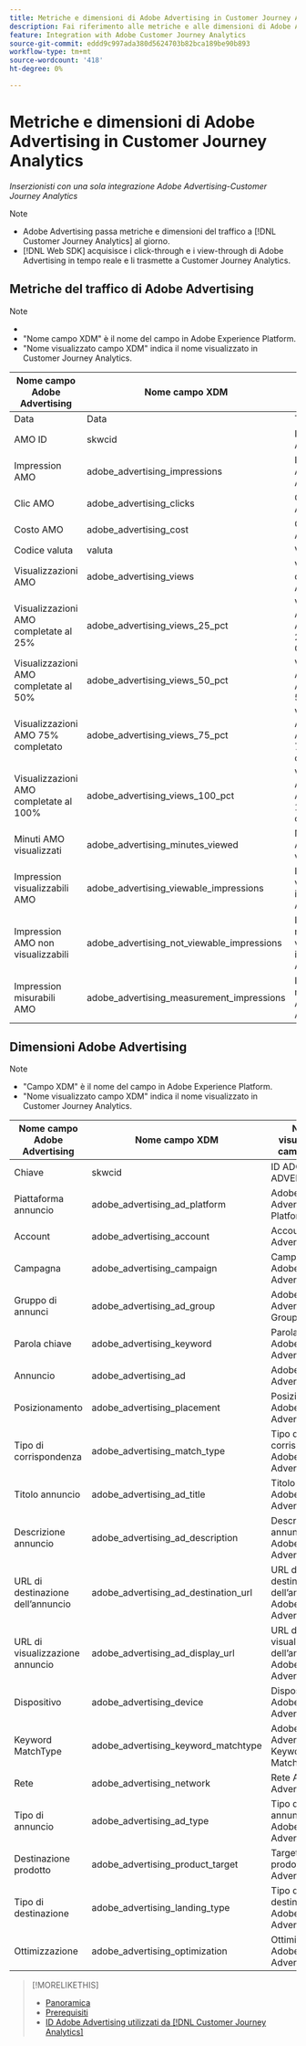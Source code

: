 ```yaml
---
title: Metriche e dimensioni di Adobe Advertising in Customer Journey Analytics
description: Fai riferimento alle metriche e alle dimensioni di Adobe Advertising disponibili in Customer Journey Analytics.
feature: Integration with Adobe Customer Journey Analytics
source-git-commit: eddd9c997ada380d5624703b82bca189be90b893
workflow-type: tm+mt
source-wordcount: '418'
ht-degree: 0%

---
```


# Metriche e dimensioni di Adobe Advertising in Customer Journey Analytics

*Inserzionisti con una sola integrazione Adobe Advertising-Customer Journey Analytics*

>[!NOTE]
>
>* Adobe Advertising passa metriche e dimensioni del traffico a [!DNL Customer Journey Analytics] al giorno.
>* [!DNL Web SDK] acquisisce i click-through e i view-through di Adobe Advertising in tempo reale e li trasmette a Customer Journey Analytics.

## Metriche del traffico di Adobe Advertising

<!-- Verify column names -->

>[!NOTE]
>
>* &#x200B;
>* &quot;Nome campo XDM&quot; è il nome del campo in Adobe Experience Platform.
>* &quot;Nome visualizzato campo XDM&quot; indica il nome visualizzato in Customer Journey Analytics.

| Nome campo Adobe Advertising | Nome campo XDM | Nome visualizzato campo XDM | Source |
|------------------------------|----------------|------------------------|--------|
| Data | Data | Tutti | |
| AMO ID | skwcid | ID ADOBE ADVERTISING | Tutti |
| Impression AMO | adobe_advertising_impressions | Impression di Adobe Advertising | Tutti |
| Clic AMO | adobe_advertising_clicks | Clic su Adobe Advertising | Tutti |
| Costo AMO | adobe_advertising_cost | Costo Adobe Advertising | Tutti |
| Codice valuta | valuta | Valuta | Tutti |
| Visualizzazioni AMO | adobe_advertising_views | Visualizzazioni di Adobe Advertising | Ad Cloud DSP |
| Visualizzazioni AMO completate al 25% | adobe_advertising_views_25_pct | Visualizzazioni Adobe Advertising 25% Complete | Ad Cloud DSP |
| Visualizzazioni AMO completate al 50% | adobe_advertising_views_50_pct | Visualizzazioni Adobe Advertising 50% complete | Ad Cloud DSP |
| Visualizzazioni AMO 75% completato | adobe_advertising_views_75_pct | Visualizzazioni Adobe Advertising 75% completato | Ad Cloud DSP |
| Visualizzazioni AMO completate al 100% | adobe_advertising_views_100_pct | Visualizzazioni Adobe Advertising 100% complete | Ad Cloud DSP |
| Minuti AMO visualizzati | adobe_advertising_minutes_viewed | Minuti Adobe Advertising visualizzati | Ad Cloud DSP |
| Impression visualizzabili AMO | adobe_advertising_viewable_impressions | Impression visualizzabili in Adobe Advertising | Ad Cloud DSP |
| Impression AMO non visualizzabili | adobe_advertising_not_viewable_impressions | Impression non visualizzabili in Adobe Advertising | Ad Cloud DSP |
| Impression misurabili AMO | adobe_advertising_measurement_impressions | Impression misurabili di Adobe Advertising | Ad Cloud DSP |

<!--
| Adobe Advertising Landing Page Views | adobe_advertising_landing_page_views | Adobe Advertising Landing Page Views | Meta Only |
| Adobe Advertising App Events | adobe_advertising_app_events | Adobe Advertising App Events | Meta Only |
| Adobe Advertising Engagements | adobe_advertising_engagements | Adobe Advertising Engagements | Meta Only |
| Adobe Advertising Ad Platform Conversions | adobe_advertising_ad_platform_conversions | Adobe Advertising Ad Platform Conversions | Meta Only |
| Adobe Advertising App Installs | adobe_advertising_app_installs | Adobe Advertising App Installs | Meta Only |
| Adobe Advertising Ad Platform Conversion Value | adobe_advertising_ad_platform_conversion_value | Adobe Advertising Ad Platform Conversion Value | Meta Only |
| Adobe Advertising Ad Platform Leads | adobe_advertising_ad_platform_leads | Adobe Advertising Ad Platform Leads | Meta Only |
| Adobe Advertising Page Like | adobe_advertising_page_like | Adobe Advertising Page Like | Meta Only |
| Adobe Advertising Phone Calls | adobe_advertising_phone_calls | Adobe Advertising Phone Calls | Meta Only |
| Adobe Advertising Messages | adobe_advertising_messages | Adobe Advertising Messages | Meta Only |
-->

## Dimensioni Adobe Advertising

>[!NOTE]
>
>* &quot;Campo XDM&quot; è il nome del campo in Adobe Experience Platform.
>* &quot;Nome visualizzato campo XDM&quot; indica il nome visualizzato in Customer Journey Analytics.

| Nome campo Adobe Advertising | Nome campo XDM | Nome visualizzato campo XDM | Source |
|------------------------------|----------------|------------------------|--------|
| Chiave | skwcid | ID ADOBE ADVERTISING |
| Piattaforma annuncio | adobe_advertising_ad_platform | Adobe Advertising Ad Platform |
| Account | adobe_advertising_account | Account Adobe Advertising |
| Campagna | adobe_advertising_campaign | Campagna Adobe Advertising |
| Gruppo di annunci | adobe_advertising_ad_group | Adobe Advertising Ad Group |
| Parola chiave | adobe_advertising_keyword | Parola chiave Adobe Advertising |
| Annuncio | adobe_advertising_ad | Adobe Advertising Ad |
| Posizionamento | adobe_advertising_placement | Posizionamento Adobe Advertising |
| Tipo di corrispondenza | adobe_advertising_match_type | Tipo di corrispondenza Adobe Advertising |
| Titolo annuncio | adobe_advertising_ad_title | Titolo annuncio Adobe Advertising |
| Descrizione annuncio | adobe_advertising_ad_description | Descrizione annuncio Adobe Advertising |
| URL di destinazione dell’annuncio | adobe_advertising_ad_destination_url | URL di destinazione dell’annuncio Adobe Advertising |
| URL di visualizzazione annuncio | adobe_advertising_ad_display_url | URL di visualizzazione dell’annuncio Adobe Advertising |
| Dispositivo | adobe_advertising_device | Dispositivo Adobe Advertising |
| Keyword MatchType | adobe_advertising_keyword_matchtype | Adobe Advertising Keyword MatchType |
| Rete | adobe_advertising_network | Rete Adobe Advertising |
| Tipo di annuncio | adobe_advertising_ad_type | Tipo di annuncio Adobe Advertising |
| Destinazione prodotto | adobe_advertising_product_target | Target di prodotto Adobe Advertising |
| Tipo di destinazione | adobe_advertising_landing_type | Tipo di destinazione Adobe Advertising |
| Ottimizzazione | adobe_advertising_optimization | Ottimizzazione Adobe Advertising |

>[!MORELIKETHIS]
>
>* [Panoramica](overview.md)
>* [Prerequisiti](prerequisites.md)
>* [ID Adobe Advertising utilizzati da [!DNL Customer Journey Analytics]](ids.md)
